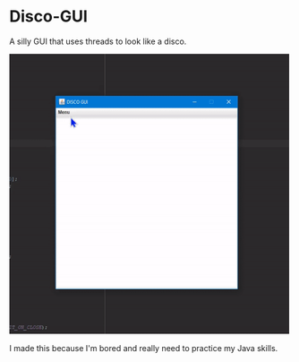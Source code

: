 # Disco-GUI
A silly GUI that uses threads to look like a disco. 
<p><img src="disco.gif" width="500" height="500"></p>
I made this because I'm bored and really need to practice my Java skills.
